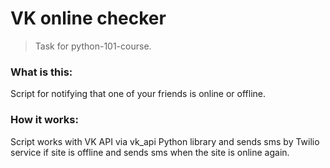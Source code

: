 # VK online checker

> Task for python-101-course.

### What is this:

Script for notifying that one of your friends is online or offline.

### How it works:

Script works with VK API via vk_api Python library and sends sms by Twilio service if site is offline and sends sms when the site is online again.